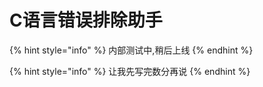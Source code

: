 # C语言错误排除助手

{% hint style="info" %}
内部测试中,稍后上线
{% endhint %}

{% hint style="info" %}
让我先写完数分再说
{% endhint %}

